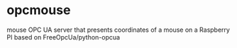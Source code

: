 # opcmouse
mouse
OPC UA server that presents coordinates of a mouse on a Raspberry PI based on FreeOpcUa/python-opcua
